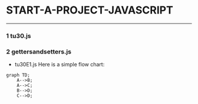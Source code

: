 # START-A-PROJECT-JAVASCRIPT
----------------------------------------------------
### 1 tu30.js
### 2 gettersandsetters.js
- tu30E1.js
Here is a simple flow chart:

```mermaid
graph TD;
    A-->B;
    A-->C;
    B-->D;
    C-->D;
```

